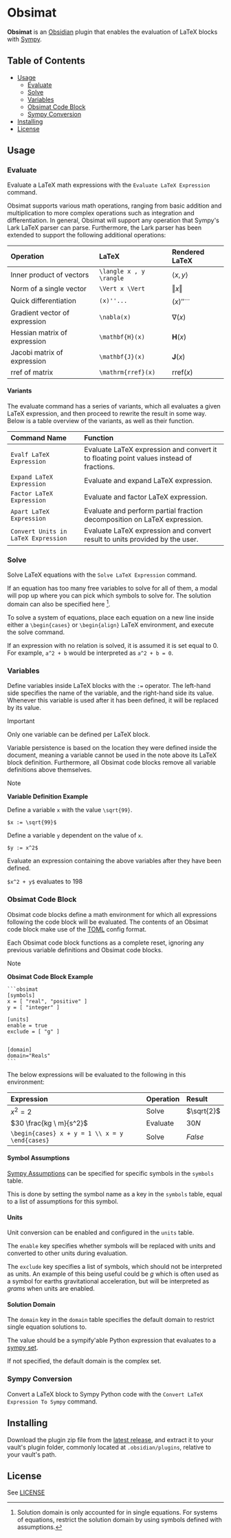 # Obsimat

**Obsimat** is an [Obsidian](https://obsidian.md/) plugin that enables the evaluation of LaTeX blocks with [Sympy](https://www.sympy.org).

<!-- omit in toc -->
## Table of Contents

- [Usage](#usage)
  - [Evaluate](#evaluate)
  - [Solve](#solve)
  - [Variables](#variables)
  - [Obsimat Code Block](#obsimat-code-block)
  - [Sympy Conversion](#sympy-conversion)
- [Installing](#installing)
- [License](#license)

## Usage

### Evaluate

Evaluate a LaTeX math expressions with the `Evaluate LaTeX Expression` command.

Obsimat supports various math operations, ranging from basic addition and multiplication to more complex operations such as integration and differentiation. In general, Obsimat will support any operation that Sympy's Lark LaTeX parser can parse. Furthermore, the Lark parser has been extended to support the following additional operations:

| Operation                     | LaTeX                   | Rendered LaTeX         |
| :---------------------------- | :---------------------- | :--------------------- |
| Inner product of vectors      | `\langle x , y \rangle` | $\langle x, y \rangle$ |
| Norm of a single vector       | `\Vert x \Vert`         | $\Vert x \Vert$        |
| Quick differentiation         | `(x)''...`              | $(x)''^{\cdots}$       |
| Gradient vector of expression | `\nabla(x)`             | $\nabla(x)$            |
| Hessian matrix of expression  | `\mathbf{H}(x)`         | $\mathbf{H}(x)$        |
| Jacobi matrix of expression   | `\mathbf{J}(x)`         | $\mathbf{J}(x)$        |
| rref of matrix                | `\mathrm{rref}(x)`      | $\mathrm{rref}(x)$     |

#### Variants

The evaluate command has a series of variants, which all evaluates a given LaTeX expression, and then proceed to rewrite the result in some way.
Below is a table overview of the variants, as well as their function.

| Command Name                        | Function                                                                                |
| :---------------------------------- | :-------------------------------------------------------------------------------------- |
| `Evalf LaTeX Expression`            | Evaluate LaTeX expression and convert it to floating point values instead of fractions. |
| `Expand LaTeX Expression`           | Evaluate and expand LaTeX expression.                                                   |
| `Factor LaTeX Expression`           | Evaluate and factor LaTeX expression.                                                   |
| `Apart LaTeX Expression`            | Evaluate and perform partial fraction decomposition on LaTeX expression.                |
| `Convert Units in LaTeX Expression` | Evaluate LaTeX expression and convert result to units provided by the user.             |


### Solve

Solve LaTeX equations with the `Solve LaTeX Expression` command.

If an equation has too many free variables to solve for all of them, a modal will pop up where you can pick which symbols to solve for. The solution domain can also be specified here [^1].

To solve a system of equations, place each equation on a new line inside either a `\begin{cases}` or `\begin{align}` LaTeX environment, and execute the solve command.

If an expression with no relation is solved, it is assumed it is set equal to 0.
For example, `a^2 + b` would be interpreted as `a^2 + b = 0`.

### Variables

Define variables inside LaTeX blocks with the `:=` operator.
The left-hand side specifies the name of the variable, and the right-hand side its value.
Whenever this variable is used after it has been defined, it will be replaced by its value.

> [!IMPORTANT]
> Only one variable can be defined per LaTeX block.
>

Variable persistence is based on the location they were defined inside the document, meaning a variable cannot be used in the note above its LaTeX block definition. Furthermore, all Obsimat code blocks remove all variable definitions above themselves.

> [!NOTE]
> **Variable Definition Example**
>
> 
> Define a variable `x` with the value `\sqrt{99}`.
>
> `$x := \sqrt{99}$`
>
> Define a variable `y` dependent on the value of `x`.
>
> `$y := x^2$`
>
> Evaluate an expression containing the above variables after they have been defined.
>
> `$x^2 + y$` evaluates to 198

### Obsimat Code Block

Obsimat code blocks define a math environment for which all expressions following the code block will be evaluated. The contents of an Obsimat code block make use of the [TOML](https://toml.io) config format.

Each Obsimat code block functions as a complete reset, ignoring any previous variable definitions and Obsimat code blocks.

> [!NOTE]
> **Obsimat Code Block Example**
>
> ````text
> ```obsimat
> [symbols]
> x = [ "real", "positive" ]
> y = [ "integer" ]
>
> [units]
> enable = true
> exclude = [ "g" ]
>
>
> [domain]
> domain="Reals"
> ```
> ````
>
> The below expressions will be evaluated to the following in this environment:
>
> | Expression                                     | Operation | Result                     |
> | :--------------------------------------------- | :-------- | :------------------------- |
> | $x^2=2$                                        | Solve     | $\sqrt{2}$                 |
> | $30 \frac{kg \ m}{s^2}$                        | Evaluate  | $30 N$                     |
> | `\begin{cases} x + y = 1 \\ x = y \end{cases}` | Solve     | $False$                    |
>

#### Symbol Assumptions

[Sympy Assumptions](https://docs.sympy.org/latest/guides/assumptions.html) can be specified for specific symbols in the `symbols` table.

This is done by setting the symbol name as a key in the `symbols` table, equal to a list of assumptions for this symbol.

#### Units

Unit conversion can be enabled and configured in the `units` table.

The `enable` key specifies whether symbols will be replaced with units and converted to other units during evaluation.

The `exclude` key specifies a list of symbols, which should not be interpreted as units.
An example of this being useful could be *g* which is often used as a symbol for earths gravitational acceleration, but will be interpreted as *grams* when units are enabled.

#### Solution Domain

The `domain` key in the `domain` table specifies the default domain to restrict single equation solutions to.

The value should be a sympify'able Python expression that evaluates to a [sympy set](https://docs.sympy.org/latest/modules/sets.html).

If not specified, the default domain is the complex set.

### Sympy Conversion

Convert a LaTeX block to Sympy Python code with the `Convert LaTeX Expression To Sympy` command.

## Installing

Download the plugin zip file from the [latest release](https://github.com/zarstensen/obsidian-obsimat-plugin/releases/latest), and extract it to your vault's plugin folder, commonly located at `.obsidian/plugins`, relative to your vault's path.

## License

See [LICENSE](LICENSE)

[^1]: Solution domain is only accounted for in single equations. For systems of equations, restrict the solution domain by using symbols defined with assumptions.

